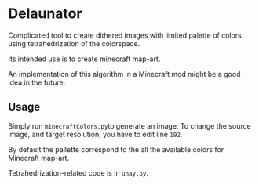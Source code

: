 # Delaunator

Complicated tool to create dithered images with limited palette of colors using tetrahedrization of the colorspace.

Its intended use is to create minecraft map-art.

An implementation of this algorithm in a Minecraft mod might be a good idea in the future.

## Usage

Simply run `minecraftColors.py`to generate an image. To change the source image, and target resolution, you have to edit line `192`.

By default the pallette correspond to the all the available colors for Minecraft map-art.

Tetrahedrization-related code is in `unay.py`.
